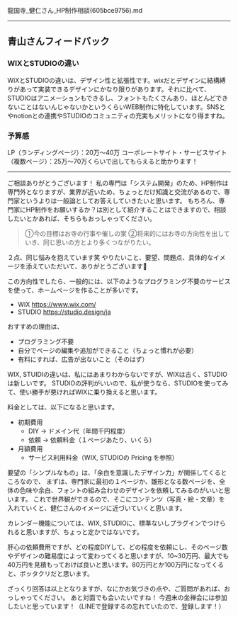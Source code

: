 龍国寺_健仁さん_HP制作相談(605bce9756).md

---

## 青山さんフィードバック
### WIXとSTUDIOの違い
WiXとSTUDIOの違いは、デザイン性と拡張性です。wixだとデザインに結構縛りがあって実装できるデザインにかなり限りがあります。それに比べて、STUDIOはアニメーションもできるし、フォントもたくさんあり、ほとんどできないことはないんじゃないかというくらいWEB制作に特化しています。SNSとやnotionとの連携やSTUDIOのコミュニティの充実もメリットになり得ますね。

### 予算感
LP（ランディングページ）：20万〜40万
コーポレートサイト・サービスサイト（複数ページ）：25万〜70万くらいで出してもらえると助かります！

---


ご相談ありがとうございます！
私の専門は「システム開発」のため、HP制作は専門外となりますが、業界が近いため、ちょっとだけ知識と交流があるので、専門家というよりは一般論としてお答えしていきたいと思います。
もちろん、専門家にHP制作をお願いするか？は別として紹介することはできますので、相談したいとかあれば、そちらもおっしゃってください。

> ①今の目標はお寺の行事や催しの案
> ②将来的にはお寺の方向性を出していき、同じ思いの方とより多くつながりたい。

２点、同じ悩みを抱えています笑
やりたいこと、要望、問題点、具体的なイメージを添えていただいて、ありがとうございます🙏

この方向性でしたら、一般的には、以下のようなプログラミング不要のサービスを使って、ホームページを作ることが多いです。
- WIX    https://www.wix.com/
- STUDIO https://studio.design/ja

おすすめの理由は、
- プログラミング不要
- 自分でページの編集や追加ができること（ちょっと慣れが必要）
- 有料にすれば、広告が出ないこと（そのはず）

WIX, STUIDIの違いは、私にはあまりわからないですが、WIXは古く、STUDIOは新しいです。
STUDIOの評判がいいので、私が使うなら、STUDIOを使ってみて、使い勝手が悪ければWIXに乗り換えると思います。

料金としては、以下になると思います。
- 初期費用
  - DIY → ドメイン代（年間千円程度）
  - 依頼 → 依頼料金（１ページあたり、いくら）
- 月額費用
  - サービス利用料金（WIX, STUDIOの Pricing を参照）

要望の「シンプルなもの」は、「余白を意識したデザイン力」が関係してくるところなので、
まずは、専門家に最初の１ページか、雛形となる数ページを、全体の色味や余白、フォントの組み合わせのデザインを依頼してみるのがいいと思います。
これで世界観ができるので、そこにコンテンツ（写真・絵・文章）を入れていくと、健仁さんのイメージに近づいていくと思います。

カレンダー機能については、WIX, STUDIOに、標準ないしプラグインでつけられると思いますが、ちょっと定かではないです。

肝心の依頼費用ですが、どの程度DIYして、どの程度を依頼にし、そのページ数やデザインの難易度によって変わってくると思いますが、10~30万円、最大でも40万円を見積もっておけば良いと思います。80万円とか100万円になってくると、ボッタクリだと思います。

ざっくり回答は以上となりますが、なにかお気づきの点や、ご質問があれば、おっしゃってください。
あと対面でも会いたいですね！
今週末の坐禅会には参加したいと思っています！（LINEで登録するの忘れていたので、登録します！）
